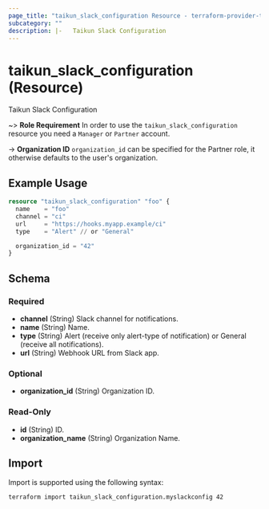```yaml
---
page_title: "taikun_slack_configuration Resource - terraform-provider-taikun"
subcategory: ""
description: |-   Taikun Slack Configuration
---
```


# taikun_slack_configuration (Resource)

Taikun Slack Configuration

~> **Role Requirement** In order to use the `taikun_slack_configuration` resource you need a `Manager` or `Partner` account.

-> **Organization ID** `organization_id` can be specified for the Partner role, it otherwise defaults to the user's organization.

## Example Usage

```terraform
resource "taikun_slack_configuration" "foo" {
  name    = "foo"
  channel = "ci"
  url     = "https://hooks.myapp.example/ci"
  type    = "Alert" // or "General"

  organization_id = "42"
}
```

<!-- schema generated by tfplugindocs -->
## Schema

### Required

- **channel** (String) Slack channel for notifications.
- **name** (String) Name.
- **type** (String) Alert (receive only alert-type of notification) or General (receive all notifications).
- **url** (String) Webhook URL from Slack app.

### Optional

- **organization_id** (String) Organization ID.

### Read-Only

- **id** (String) ID.
- **organization_name** (String) Organization Name.

## Import

Import is supported using the following syntax:

```shell
terraform import taikun_slack_configuration.myslackconfig 42
```
